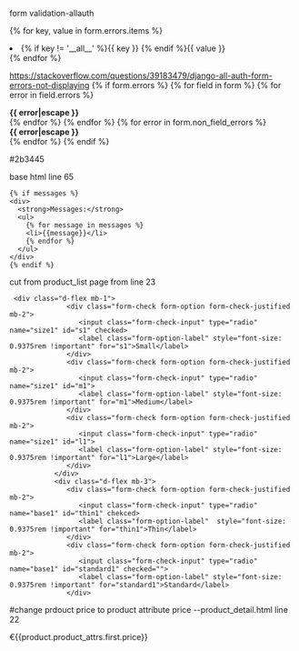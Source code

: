 form validation-allauth 

   {% for key, value in form.errors.items %}
   <li>{% if key != '__all__' %}{{ key }} {% endif %}{{ value }}</li>
   {% endfor %}

https://stackoverflow.com/questions/39183479/django-all-auth-form-errors-not-displaying
{% if form.errors %}
{% for field in form %}
    {% for error in field.errors %}
        <div class="alert alert-error">
            <strong>{{ error|escape }}</strong>
        </div>
    {% endfor %}
{% endfor %}
{% for error in form.non_field_errors %}
    <div class="alert alert-error">
        <strong>{{ error|escape }}</strong>
    </div>
{% endfor %}
{% endif %}



#2b3445 


base html line 65


    {% if messages %}
    <div>
      <strong>Messages:</strong>
      <ul>
        {% for message in messages %}
        <li>{{message}}</li>
        {% endfor %}
      </ul>
    </div>
    {% endif %}



cut from product_list page from line 23

     <div class="d-flex mb-1">
                  <div class="form-check form-option form-check-justified mb-2">
                     <input class="form-check-input" type="radio" name="size1" id="s1" checked>
                     <label class="form-option-label" style="font-size: 0.9375rem !important" for="s1">Small</label>
                  </div>
                  <div class="form-check form-option form-check-justified mb-2">
                     <input class="form-check-input" type="radio" name="size1" id="m1">
                     <label class="form-option-label" style="font-size: 0.9375rem !important" for="m1">Medium</label>
                  </div>
                  <div class="form-check form-option form-check-justified mb-2">
                     <input class="form-check-input" type="radio" name="size1" id="l1">
                     <label class="form-option-label" style="font-size: 0.9375rem !important" for="l1">Large</label>
                  </div>
               </div>
               <div class="d-flex mb-3">
                  <div class="form-check form-option form-check-justified mb-2">
                     <input class="form-check-input" type="radio" name="base1" id="thin1" chekced>
                     <label class="form-option-label"  style="font-size: 0.9375rem !important" for="thin1">Thin</label>
                  </div>
                  <div class="form-check form-option form-check-justified mb-2">
                     <input class="form-check-input" type="radio" name="base1" id="standard1" checked="">
                     <label class="form-option-label" style="font-size: 0.9375rem !important" for="standard1">Standard</label>
                  </div>

#change prdouct price to product attribute price --product_detail.html line 22

<th>€<span class="product-price-{{product.id}}">{{product.product_attrs.first.price}}</span></th>
